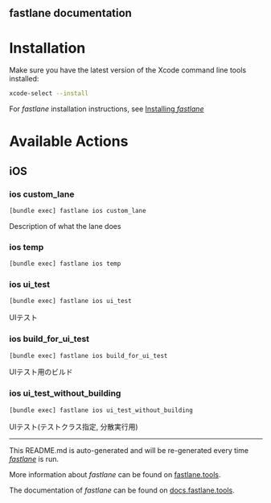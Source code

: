 fastlane documentation
----

# Installation

Make sure you have the latest version of the Xcode command line tools installed:

```sh
xcode-select --install
```

For _fastlane_ installation instructions, see [Installing _fastlane_](https://docs.fastlane.tools/#installing-fastlane)

# Available Actions

## iOS

### ios custom_lane

```sh
[bundle exec] fastlane ios custom_lane
```

Description of what the lane does

### ios temp

```sh
[bundle exec] fastlane ios temp
```



### ios ui_test

```sh
[bundle exec] fastlane ios ui_test
```

UIテスト

### ios build_for_ui_test

```sh
[bundle exec] fastlane ios build_for_ui_test
```

UIテスト用のビルド

### ios ui_test_without_building

```sh
[bundle exec] fastlane ios ui_test_without_building
```

UIテスト(テストクラス指定, 分散実行用)

----

This README.md is auto-generated and will be re-generated every time [_fastlane_](https://fastlane.tools) is run.

More information about _fastlane_ can be found on [fastlane.tools](https://fastlane.tools).

The documentation of _fastlane_ can be found on [docs.fastlane.tools](https://docs.fastlane.tools).
